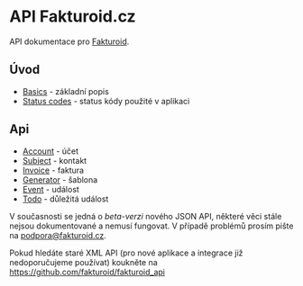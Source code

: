 # API Fakturoid.cz

API dokumentace pro [Fakturoid](https://www.fakturoid.cz/).

## Úvod


* [Basics](https://github.com/fakturoid/api/blob/master/sections/basics.md) - základní popis
* [Status codes](https://github.com/fakturoid/api/blob/master/sections/status_codes.md) - status kódy použité v aplikaci

## Api


* [Account](https://github.com/fakturoid/api/blob/master/sections/account.md) - účet
* [Subject](https://github.com/fakturoid/api/blob/master/sections/subject.md) - kontakt
* [Invoice](https://github.com/fakturoid/api/blob/master/sections/invoice.md) - faktura
* [Generator](https://github.com/fakturoid/api/blob/master/sections/generator.md) - šablona
* [Event](https://github.com/fakturoid/api/blob/master/sections/event.md) - událost
* [Todo](https://github.com/fakturoid/api/blob/master/sections/todo.md) - důležitá událost

V současnosti se jedná o *beta-verzi* nového JSON API, některé věci stále nejsou dokumentované a nemusí fungovat. 
V případě problémů prosím pište na podpora@fakturoid.cz. 

Pokud hledáte staré XML API (pro nové aplikace a integrace již nedoporučujeme používat) koukněte na https://github.com/fakturoid/fakturoid_api
